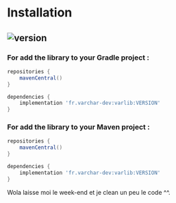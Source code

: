 # Installation

[version]: https://img.shields.io/maven-central/v/io.github.pierre-development/varlib.svg?label=Version
## ![version]

### For add the library to your Gradle project :

```groovy
repositories {
    mavenCentral()
}
```

```groovy
dependencies {
    implementation 'fr.varchar-dev:varlib:VERSION'
}
```

### For add the library to your Maven project :

```groovy
repositories {
    mavenCentral()
}
```

```groovy
dependencies {
    implementation 'fr.varchar-dev:varlib:VERSION'
}
```









Wola laisse moi le week-end et je clean un peu le code ^^.
